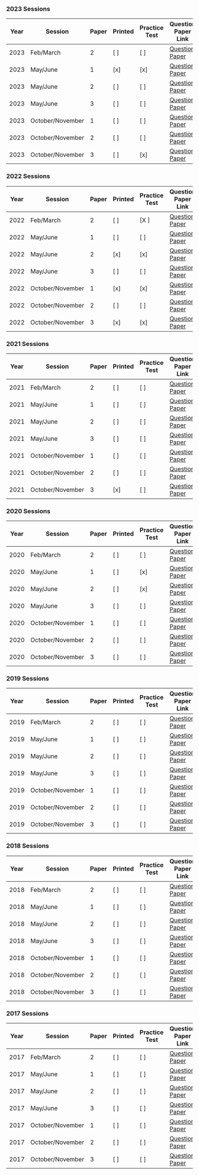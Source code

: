 ### 2023 Sessions

| Year | Session           | Paper | Printed    | Practice Test | Question Paper Link | Mark Scheme Link |
|------|-------------------|-------|------------|---------------|---------------------|------------------|
| 2023 | Feb/March         | 2     | [ ]        | [ ]           | [Question Paper](https://dynamicpapers.com/wp-content/uploads/2015/09/0680_m23_qp_22.pdf) | [Mark Scheme](https://dynamicpapers.com/wp-content/uploads/2015/09/0680_m23_ms_22.pdf) |
| 2023 | May/June          | 1     | [x]         | [x]           | [Question Paper](https://dynamicpapers.com/wp-content/uploads/2015/09/0680_s23_qp_21.pdf) | [Mark Scheme](https://dynamicpapers.com/wp-content/uploads/2015/09/0680_s23_ms_21.pdf) |
| 2023 | May/June          | 2     | [ ]      | [ ]           | [Question Paper](https://dynamicpapers.com/wp-content/uploads/2015/09/0680_s23_qp_22.pdf) | [Mark Scheme](https://dynamicpapers.com/wp-content/uploads/2015/09/0680_s23_ms_22.pdf) |
| 2023 | May/June          | 3     | [ ]             | [ ]           | [Question Paper](https://dynamicpapers.com/wp-content/uploads/2015/09/0680_s23_qp_23.pdf) | [Mark Scheme](https://dynamicpapers.com/wp-content/uploads/2015/09/0680_s23_ms_23.pdf) |
| 2023 | October/November  | 1     | [ ]             | [ ]           | [Question Paper](https://dynamicpapers.com/wp-content/uploads/2015/09/0680_w23_qp_21.pdf) | [Mark Scheme](https://dynamicpapers.com/wp-content/uploads/2015/09/0680_w23_ms_21.pdf) |
| 2023 | October/November  | 2     | [ ]         | [ ]           | [Question Paper](https://dynamicpapers.com/wp-content/uploads/2015/09/0680_w23_qp_22.pdf) | [Mark Scheme](https://dynamicpapers.com/wp-content/uploads/2015/09/0680_w23_ms_22.pdf) |
| 2023 | October/November  | 3     | [ ]         | [x]           | [Question Paper](https://dynamicpapers.com/wp-content/uploads/2015/09/0680_w23_qp_23.pdf) | [Mark Scheme](https://dynamicpapers.com/wp-content/uploads/2015/09/0680_w23_ms_23.pdf) |


### 2022 Sessions

| Year | Session           | Paper | Printed    | Practice Test | Question Paper Link | Mark Scheme Link |
|------|-------------------|-------|------------|---------------|---------------------|------------------|
| 2022 | Feb/March         | 2     | [ ]         | [X ]             | [Question Paper](https://dynamicpapers.com/wp-content/uploads/2015/09/0680_m22_qp_22.pdf) | [Mark Scheme](https://dynamicpapers.com/wp-content/uploads/2015/09/0680_m22_ms_22.pdf) |
| 2022 | May/June          | 1     | [ ]         | [ ]             | [Question Paper](https://dynamicpapers.com/wp-content/uploads/2015/09/0680_s22_qp_21.pdf) | [Mark Scheme](https://dynamicpapers.com/wp-content/uploads/2015/09/0680_s22_ms_21.pdf) |
| 2022 | May/June          | 2     | [x]         | [x]             | [Question Paper](https://dynamicpapers.com/wp-content/uploads/2015/09/0680_s22_qp_22.pdf) | [Mark Scheme](https://dynamicpapers.com/wp-content/uploads/2015/09/0680_s22_ms_22.pdf) |
| 2022 | May/June          | 3     | [ ]         | [ ]             | [Question Paper](https://dynamicpapers.com/wp-content/uploads/2015/09/0680_s22_qp_23.pdf) | [Mark Scheme](https://dynamicpapers.com/wp-content/uploads/2015/09/0680_s22_ms_23.pdf) |
| 2022 | October/November  | 1     | [x]         | [x]             | [Question Paper](https://dynamicpapers.com/wp-content/uploads/2015/09/0680_w22_qp_21.pdf) | [Mark Scheme](https://dynamicpapers.com/wp-content/uploads/2015/09/0680_w22_ms_21.pdf) |
| 2022 | October/November  | 2     | [ ]         | [ ]             | [Question Paper](https://dynamicpapers.com/wp-content/uploads/2015/09/0680_w22_qp_22.pdf) | [Mark Scheme](https://dynamicpapers.com/wp-content/uploads/2015/09/0680_w22_ms_22.pdf) |
| 2022 | October/November  | 3     | [x]         | [x]             | [Question Paper](https://dynamicpapers.com/wp-content/uploads/2015/09/0680_w22_qp_23.pdf) | [Mark Scheme](https://dynamicpapers.com/wp-content/uploads/2015/09/0680_w22_ms_23.pdf) |

### 2021 Sessions

| Year | Session           | Paper | Printed    | Practice Test | Question Paper Link | Mark Scheme Link |
|------|-------------------|-------|------------|---------------|---------------------|------------------|
| 2021 | Feb/March         | 2     | [ ]         | [ ]             | [Question Paper](https://dynamicpapers.com/wp-content/uploads/2015/09/0680_m21_qp_22.pdf) | [Mark Scheme](https://dynamicpapers.com/wp-content/uploads/2015/09/0680_m21_ms_22.pdf) |
| 2021 | May/June          | 1     | [ ]         | [ ]             | [Question Paper](https://dynamicpapers.com/wp-content/uploads/2015/09/0680_s21_qp_21.pdf) | [Mark Scheme](https://dynamicpapers.com/wp-content/uploads/2015/09/0680_s21_ms_21.pdf) |
| 2021 | May/June          | 2     | [ ]         | [ ]             | [Question Paper](https://dynamicpapers.com/wp-content/uploads/2015/09/0680_s21_qp_22.pdf) | [Mark Scheme](https://dynamicpapers.com/wp-content/uploads/2015/09/0680_s21_ms_22.pdf) |
| 2021 | May/June          | 3     | [ ]         | [ ]             | [Question Paper](https://dynamicpapers.com/wp-content/uploads/2015/09/0680_s21_qp_23.pdf) | [Mark Scheme](https://dynamicpapers.com/wp-content/uploads/2015/09/0680_s21_ms_23.pdf) |
| 2021 | October/November  | 1     | [ ]         | [ ]             | [Question Paper](https://dynamicpapers.com/wp-content/uploads/2015/09/0680_w21_qp_21.pdf) | [Mark Scheme](https://dynamicpapers.com/wp-content/uploads/2015/09/0680_w21_ms_21.pdf) |
| 2021 | October/November  | 2     | [ ]         | [ ]             | [Question Paper](https://dynamicpapers.com/wp-content/uploads/2015/09/0680_w21_qp_22.pdf) | [Mark Scheme](https://dynamicpapers.com/wp-content/uploads/2015/09/0680_w21_ms_22.pdf) |
| 2021 | October/November  | 3     | [x]         | [ ]             | [Question Paper](https://dynamicpapers.com/wp-content/uploads/2015/09/0680_w21_qp_23.pdf) | [Mark Scheme](https://dynamicpapers.com/wp-content/uploads/2015/09/0680_w21_ms_23.pdf) |


### 2020 Sessions

| Year | Session          | Paper | Printed | Practice Test | Question Paper Link                                                                       | Mark Scheme Link                                                                       |
|------|------------------|-------|---------|--------------|-------------------------------------------------------------------------------------------|----------------------------------------------------------------------------------------|
| 2020 | Feb/March        | 2     | [ ]     | [ ]          | [Question Paper](https://dynamicpapers.com/wp-content/uploads/2015/09/0680_m20_qp_22.pdf) | [Mark Scheme](https://dynamicpapers.com/wp-content/uploads/2015/09/0680_m20_ms_22.pdf) |
| 2020 | May/June         | 1     | [ ]     | [x]          | [Question Paper](https://dynamicpapers.com/wp-content/uploads/2015/09/0680_s20_qp_21.pdf) | [Mark Scheme](https://dynamicpapers.com/wp-content/uploads/2015/09/0680_s20_ms_21.pdf) |
| 2020 | May/June         | 2     | [ ]     | [x]          | [Question Paper](https://dynamicpapers.com/wp-content/uploads/2015/09/0680_s20_qp_22.pdf) | [Mark Scheme](https://dynamicpapers.com/wp-content/uploads/2015/09/0680_s20_ms_22.pdf) |
| 2020 | May/June         | 3     | [ ]     | [ ]          | [Question Paper](https://dynamicpapers.com/wp-content/uploads/2015/09/0680_s20_qp_23.pdf) | [Mark Scheme](https://dynamicpapers.com/wp-content/uploads/2015/09/0680_s20_ms_23.pdf) |
| 2020 | October/November | 1     | [ ]     | [ ]          | [Question Paper](https://dynamicpapers.com/wp-content/uploads/2015/09/0680_w20_qp_21.pdf) | [Mark Scheme](https://dynamicpapers.com/wp-content/uploads/2015/09/0680_w20_ms_21.pdf) |
| 2020 | October/November | 2     | [ ]     | [ ]          | [Question Paper](https://dynamicpapers.com/wp-content/uploads/2015/09/0680_w20_qp_22.pdf) | [Mark Scheme](https://dynamicpapers.com/wp-content/uploads/2015/09/0680_w20_ms_22.pdf) |
| 2020 | October/November | 3     | [ ]     | [ ]          | [Question Paper](https://dynamicpapers.com/wp-content/uploads/2015/09/0680_w20_qp_23.pdf) | [Mark Scheme](https://dynamicpapers.com/wp-content/uploads/2015/09/0680_w20_ms_23.pdf) |

### 2019 Sessions

| Year | Session           | Paper | Printed    | Practice Test | Question Paper Link | Mark Scheme Link |
|------|-------------------|-------|------------|---------------|---------------------|------------------|
| 2019 | Feb/March         | 2     | [ ]         | [ ]             | [Question Paper](https://dynamicpapers.com/wp-content/uploads/2015/09/0680_m19_qp_22.pdf) | [Mark Scheme](https://dynamicpapers.com/wp-content/uploads/2015/09/0680_m19_ms_22.pdf) |
| 2019 | May/June          | 1     | [ ]         | [ ]             | [Question Paper](https://dynamicpapers.com/wp-content/uploads/2015/09/0680_s19_qp_21.pdf) | [Mark Scheme](https://dynamicpapers.com/wp-content/uploads/2015/09/0680_s19_ms_21.pdf) |
| 2019 | May/June          | 2     | [ ]         | [ ]             | [Question Paper](https://dynamicpapers.com/wp-content/uploads/2015/09/0680_s19_qp_22.pdf) | [Mark Scheme](https://dynamicpapers.com/wp-content/uploads/2015/09/0680_s19_ms_22.pdf) |
| 2019 | May/June          | 3     | [ ]         | [ ]             | [Question Paper](https://dynamicpapers.com/wp-content/uploads/2015/09/0680_s19_qp_23.pdf) | [Mark Scheme](https://dynamicpapers.com/wp-content/uploads/2015/09/0680_s19_ms_23.pdf) |
| 2019 | October/November  | 1     | [ ]         | [ ]             | [Question Paper](https://dynamicpapers.com/wp-content/uploads/2015/09/0680_w19_qp_21.pdf) | [Mark Scheme](https://dynamicpapers.com/wp-content/uploads/2015/09/0680_w19_ms_21.pdf) |
| 2019 | October/November  | 2     | [ ]         | [ ]             | [Question Paper](https://dynamicpapers.com/wp-content/uploads/2015/09/0680_w19_qp_22.pdf) | [Mark Scheme](https://dynamicpapers.com/wp-content/uploads/2015/09/0680_w19_ms_22.pdf) |
| 2019 | October/November  | 3     | [ ]         | [ ]             | [Question Paper](https://dynamicpapers.com/wp-content/uploads/2015/09/0680_w19_qp_23.pdf) | [Mark Scheme](https://dynamicpapers.com/wp-content/uploads/2015/09/0680_w19_ms_23.pdf) |

### 2018 Sessions

| Year | Session           | Paper | Printed    | Practice Test | Question Paper Link | Mark Scheme Link |
|------|-------------------|-------|------------|---------------|---------------------|------------------|
| 2018 | Feb/March         | 2     | [ ]         | [ ]             | [Question Paper](https://dynamicpapers.com/wp-content/uploads/2015/09/0680_m18_qp_22.pdf) | [Mark Scheme](https://dynamicpapers.com/wp-content/uploads/2015/09/0680_m18_ms_22.pdf) |
| 2018 | May/June          | 1     | [ ]         | [ ]             | [Question Paper](https://dynamicpapers.com/wp-content/uploads/2015/09/0680_s18_qp_21.pdf) | [Mark Scheme](https://dynamicpapers.com/wp-content/uploads/2015/09/0680_s18_ms_21.pdf) |
| 2018 | May/June          | 2     | [ ]         | [ ]             | [Question Paper](https://dynamicpapers.com/wp-content/uploads/2015/09/0680_s18_qp_22.pdf) | [Mark Scheme](https://dynamicpapers.com/wp-content/uploads/2015/09/0680_s18_ms_22.pdf) |
| 2018 | May/June          | 3     | [ ]         | [ ]             | [Question Paper](https://dynamicpapers.com/wp-content/uploads/2015/09/0680_s18_qp_23.pdf) | [Mark Scheme](https://dynamicpapers.com/wp-content/uploads/2015/09/0680_s18_ms_23.pdf) |
| 2018 | October/November  | 1     | [ ]         | [ ]             | [Question Paper](https://dynamicpapers.com/wp-content/uploads/2015/09/0680_w18_qp_21.pdf) | [Mark Scheme](https://dynamicpapers.com/wp-content/uploads/2015/09/0680_w18_ms_21.pdf) |
| 2018 | October/November  | 2     | [ ]         | [ ]             | [Question Paper](https://dynamicpapers.com/wp-content/uploads/2015/09/0680_w18_qp_22.pdf) | [Mark Scheme](https://dynamicpapers.com/wp-content/uploads/2015/09/0680_w18_ms_22.pdf) |
| 2018 | October/November  | 3     | [ ]         | [ ]             | [Question Paper](https://dynamicpapers.com/wp-content/uploads/2015/09/0680_w18_qp_23.pdf) | [Mark Scheme](https://dynamicpapers.com/wp-content/uploads/2015/09/0680_w18_ms_23.pdf) |

### 2017 Sessions

| Year | Session           | Paper | Printed    | Practice Test | Question Paper Link | Mark Scheme Link |
|------|-------------------|-------|------------|---------------|---------------------|------------------|
| 2017 | Feb/March         | 2     | [ ]         | [ ]             | [Question Paper](https://dynamicpapers.com/wp-content/uploads/2015/09/0680_m17_qp_22.pdf) | [Mark Scheme](https://dynamicpapers.com/wp-content/uploads/2015/09/0680_m17_ms_22.pdf) |
| 2017 | May/June          | 1     | [ ]         | [ ]             | [Question Paper](https://dynamicpapers.com/wp-content/uploads/2015/09/0680_s17_qp_21.pdf) | [Mark Scheme](https://dynamicpapers.com/wp-content/uploads/2015/09/0680_s17_ms_21.pdf) |
| 2017 | May/June          | 2     | [ ]         | [ ]             | [Question Paper](https://dynamicpapers.com/wp-content/uploads/2015/09/0680_s17_qp_22.pdf) | [Mark Scheme](https://dynamicpapers.com/wp-content/uploads/2015/09/0680_s17_ms_22.pdf) |
| 2017 | May/June          | 3     | [ ]         | [ ]             | [Question Paper](https://dynamicpapers.com/wp-content/uploads/2015/09/0680_s17_qp_23.pdf) | [Mark Scheme](https://dynamicpapers.com/wp-content/uploads/2015/09/0680_s17_ms_23.pdf) |
| 2017 | October/November  | 1     | [ ]         | [ ]             | [Question Paper](https://dynamicpapers.com/wp-content/uploads/2015/09/0680_w17_qp_21.pdf) | [Mark Scheme](https://dynamicpapers.com/wp-content/uploads/2015/09/0680_w17_ms_21.pdf) |
| 2017 | October/November  | 2     | [ ]         | [ ]             | [Question Paper](https://dynamicpapers.com/wp-content/uploads/2015/09/0680_w17_qp_22.pdf) | [Mark Scheme](https://dynamicpapers.com/wp-content/uploads/2015/09/0680_w17_ms_22.pdf) |
| 2017 | October/November  | 3     | [ ]         | [ ]             | [Question Paper](https://dynamicpapers.com/wp-content/uploads/2015/09/0680_w17_qp_23.pdf) | [Mark Scheme](https://dynamicpapers.com/wp-content/uploads/2015/09/0680_w17_ms_23.pdf) |
